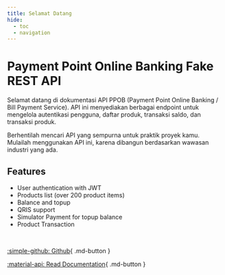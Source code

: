 ```yaml
---
title: Selamat Datang
hide:
  - toc
  - navigation
---
```


# Payment Point Online Banking Fake REST API

Selamat datang di dokumentasi API PPOB (Payment Point Online Banking / Bill Payment Service). API ini menyediakan
berbagai endpoint untuk mengelola autentikasi pengguna, daftar produk, transaksi saldo, dan transaksi produk.

Berhentilah mencari API yang sempurna untuk praktik proyek kamu. Mulailah menggunakan API ini, karena dibangun
berdasarkan wawasan industri yang ada.

## Features

- User authentication with JWT
- Products list (over 200 product items)
- Balance and topup
- QRIS support
- Simulator Payment for topup balance
- Product Transaction

<br>

[:simple-github: Github](#){ .md-button }

[:material-api: Read Documentation](/endpoint){ .md-button }